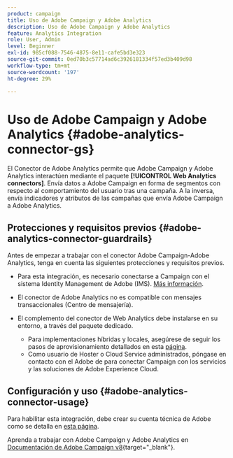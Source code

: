 ```yaml
---
product: campaign
title: Uso de Adobe Campaign y Adobe Analytics
description: Uso de Adobe Campaign y Adobe Analytics
feature: Analytics Integration
role: User, Admin
level: Beginner
exl-id: 985cf088-7546-4875-8e11-cafe5bd3e323
source-git-commit: 0ed70b3c57714ad6c3926181334f57ed3b409d98
workflow-type: tm+mt
source-wordcount: '197'
ht-degree: 29%

---
```


# Uso de Adobe Campaign y Adobe Analytics {#adobe-analytics-connector-gs}

El Conector de Adobe Analytics permite que Adobe Campaign y Adobe Analytics interactúen mediante el paquete **[!UICONTROL Web Analytics connectors]**. Envía datos a Adobe Campaign en forma de segmentos con respecto al comportamiento del usuario tras una campaña. A la inversa, envía indicadores y atributos de las campañas que envía Adobe Campaign a Adobe Analytics.

## Protecciones y requisitos previos {#adobe-analytics-connector-guardrails}

Antes de empezar a trabajar con el conector Adobe Campaign-Adobe Analytics, tenga en cuenta las siguientes protecciones y requisitos previos.

* Para esta integración, es necesario conectarse a Campaign con el sistema Identity Management de Adobe (IMS). [Más información](../../integrations/using/about-adobe-id.md).

* El conector de Adobe Analytics no es compatible con mensajes transaccionales (Centro de mensajería).

* El complemento del conector de Web Analytics debe instalarse en su entorno, a través del paquete dedicado.

   * Para implementaciones híbridas y locales, asegúrese de seguir los pasos de aprovisionamiento detallados en esta [página](adobe-analytics-provisioning.md).
   * Como usuario de Hoster o Cloud Service administrados, póngase en contacto con el Adobe de para conectar Campaign con los servicios y las soluciones de Adobe Experience Cloud.


## Configuración y uso {#adobe-analytics-connector-usage}

Para habilitar esta integración, debe crear su cuenta técnica de Adobe como se detalla en [esta página](oauth-technical-account.md).

Aprenda a trabajar con Adobe Campaign y Adobe Analytics en [Documentación de Adobe Campaign v8](https://experienceleague.adobe.com/en/docs/campaign/campaign-v8/connect/ac-aa){target="_blank"}.
